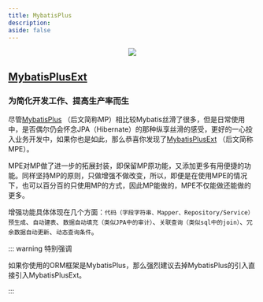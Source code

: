 ```yaml
---
title: MybatisPlus
description:
aside: false
---
```


<div style="display: flex; justify-content: center;">
    <img src="/mpe-logo.png" style="max-height: 150px"/>
</div>

## [MybatisPlusExt](https://gitee.com/dromara/mybatis-plus-ext)

### 为简化开发工作、提高生产率而生

尽管[MybatisPlus](https://gitee.com/baomidou/mybatis-plus)
（后文简称MP）相比较Mybatis丝滑了很多，但是日常使用中，是否偶尔仍会怀念JPA（Hibernate）的那种纵享丝滑的感受，更好的一心投入业务开发中，如果你也是如此，那么恭喜你发现了[MybatisPlusExt](https://gitee.com/dromara/mybatis-plus-ext)
（后文简称MPE）。

MPE对MP做了进一步的拓展封装，即保留MP原功能，又添加更多有用便捷的功能。同样坚持MP的原则，只做增强不做改变，所以，即便是在使用MPE的情况下，也可以百分百的只使用MP的方式，因此MP能做的，MPE不仅能做还能做的更多。

增强功能具体体现在几个方面：`代码（字段字符串、Mapper、Repository/Service）预生成`、`自动建表`、`数据自动填充（类似JPA中的审计）`、`关联查询（类似sql中的join）`、`冗余数据自动更新`、`动态查询条件`。

::: warning 特别强调

如果你使用的ORM框架是MybatisPlus，那么强烈建议去掉MybatisPlus的引入直接引入MybatisPlusExt。

:::
